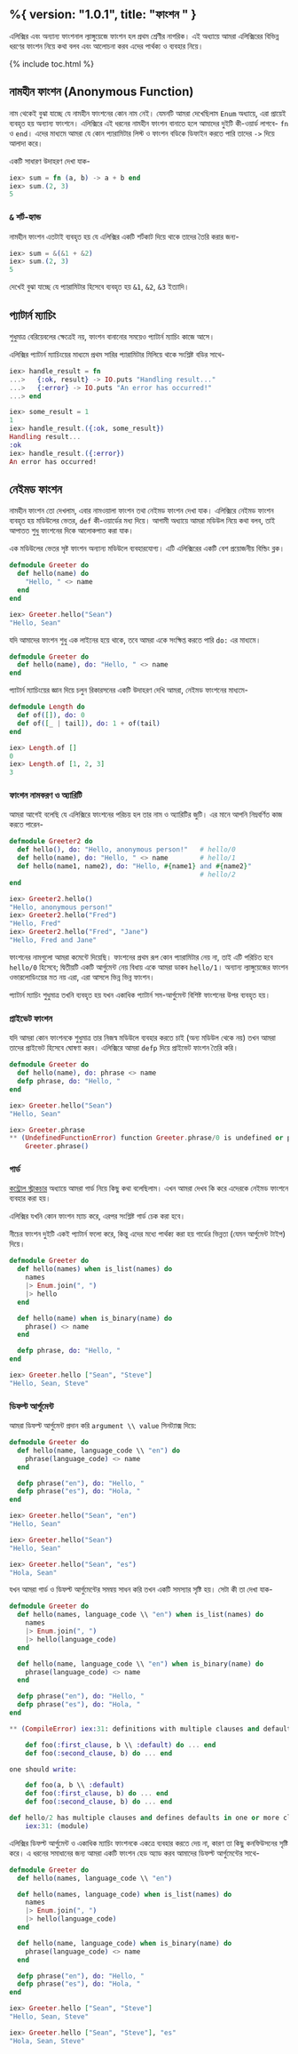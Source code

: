 %{
  version: "1.0.1",
  title: "ফাংশন "
}
---

এলিক্সির এবং অন্যান্য ফাংশনাল ল্যাঙ্গুয়েজে ফাংশন হল প্রথম শ্রেণীর নাগরিক। এই অধ্যায়ে আমরা এলিক্সিরের বিভিন্ন ধরণের ফাংশন নিয়ে কথা বলব এবং আলোচনা করব এদের পার্থক্য ও ব্যবহার নিয়ে। 

{% include toc.html %}

## নামহীন ফাংশন (Anonymous Function)

নাম থেকেই বুঝা যাচ্ছে যে নামহীন ফাংশনের কোন নাম নেই। যেমনটি আমরা দেখেছিলাম `Enum` অধ্যায়ে, এরা প্রায়েই ব্যবহৃত হয় অন্যান্য ফাংশনে। এলিক্সিরে এই ধরনের নামহীন ফাংশন বানাতে হলে আমাদের দুইটি কী-ওয়ার্ড লাগবে- `fn` ও `end`। এদের মাধ্যমে আমরা যে কোন প্যারামিটার লিস্ট ও ফাংশন বডিকে ডিফাইন করতে পারি তাদের `->` দিয়ে আলাদা করে। 

একটি সাধারণ উদাহরণ দেখা যাক- 

```elixir
iex> sum = fn (a, b) -> a + b end
iex> sum.(2, 3)
5
```

### `&` শর্ট-হ্যান্ড  

নামহীন ফাংশন এতটাই ব্যবহৃত হয় যে এলিক্সির একটি শর্টকাট দিয়ে থাকে তাদের তৈরি করার জন্য- 

```elixir
iex> sum = &(&1 + &2)
iex> sum.(2, 3)
5
```

দেখেই বুঝা যাচ্ছে যে প্যারামিটার হিসেবে ব্যবহৃত হয় `&1`, `&2`, `&3` ইত্যাদি। 

## প্যাটার্ন ম্যাচিং 

শুধুমাত্র বেরিয়েবলের ক্ষেত্রেই নয়, ফাংশন বানানোর সময়েও প্যাটার্ন ম্যাচিং কাজে আসে। 

এলিক্সির প্যাটার্ন ম্যাচিংয়ের মাধ্যমে প্রথম সারির প্যারামিটার মিলিয়ে থাকে সংশ্লিষ্ট বডির সাথে- 

```elixir
iex> handle_result = fn
...>   {:ok, result} -> IO.puts "Handling result..."
...>   {:error} -> IO.puts "An error has occurred!"
...> end

iex> some_result = 1
1
iex> handle_result.({:ok, some_result})
Handling result...
:ok
iex> handle_result.({:error})
An error has occurred!
```

## নেইমড ফাংশন 

নামহীন ফাংশন তো দেখলাম, এবার নামওয়ালা ফাংশন তথা নেইমড ফাংশন দেখা যাক। এলিক্সিরে নেইমড ফাংশন ব্যবহৃত হয় মডিউলের ভেতর, `def` কী-ওয়ার্ডের মধ্য দিয়ে। আগামী অধ্যায়ে আমরা মডিউল নিয়ে কথা বলব, তাই আপাতত শুধু ফাংশনের দিকে আলোকপাত করা যাক। 

এক মডিউলের ভেতর সৃষ্ট ফাংশন অন্যান্য মডিউলে ব্যবহারযোগ্য। এটি এলিক্সিরের একটি বেশ প্রয়োজনীয় বিল্ডিং ব্লক। 

```elixir
defmodule Greeter do
  def hello(name) do
    "Hello, " <> name
  end
end

iex> Greeter.hello("Sean")
"Hello, Sean"
```

যদি আমাদের ফাংশন শুধু এক লাইনের হয়ে থাকে, তবে আমরা একে সংক্ষিপ্ত করতে পারি `do:` এর মাধ্যমে। 

```elixir
defmodule Greeter do
  def hello(name), do: "Hello, " <> name
end
```

প্যাটার্ন ম্যাচিংয়ের জ্ঞান দিয়ে চলুন রিকারসনের একটি উদাহরণ দেখি আমরা, নেইমড ফাংশনের মাধ্যমে- 

```elixir
defmodule Length do
  def of([]), do: 0
  def of([_ | tail]), do: 1 + of(tail)
end

iex> Length.of []
0
iex> Length.of [1, 2, 3]
3
```

### ফাংশন নামকরণ ও অ্যারিটি 

আমরা আগেই বলেছি যে এলিক্সিরে ফাংশনের পরিচয়  হল তার নাম ও অ্যারিটির জুটি। এর মানে আপনি নিম্নবর্ণিত কাজ করতে পারেন- 

```elixir
defmodule Greeter2 do
  def hello(), do: "Hello, anonymous person!"   # hello/0
  def hello(name), do: "Hello, " <> name        # hello/1
  def hello(name1, name2), do: "Hello, #{name1} and #{name2}"
                                                # hello/2
end

iex> Greeter2.hello()
"Hello, anonymous person!"
iex> Greeter2.hello("Fred")
"Hello, Fred"
iex> Greeter2.hello("Fred", "Jane")
"Hello, Fred and Jane"
```

ফাংশনের নামগুলো আমরা কমেন্টে দিয়েছি। ফাংশনের প্রথম রূপ কোন প্যারামিটার নেয় না, তাই এটি পরিচিত হবে `hello/0` হিসেবে; দ্বিতীয়টি একটি আর্গুমেন্ট নেয় বিধায় একে আমরা ডাকব `hello/1`। অন্যান্য ল্যাঙ্গুয়েজের ফাংশন ওভারলোডিংয়ের মত নয় এরা, এরা আসলে ভিন্ন ভিন্ন ফাংশন। 

প্যাটার্ন ম্যাচিং শুধুমাত্র তখনি ব্যবহৃত হয় যখন একাধিক প্যাটার্ন সম-আর্গুমেন্ট বিশিষ্ট ফাংশনের উপর ব্যবহৃত হয়। 

### প্রাইভেট ফাংশন 

যদি আমরা কোন ফাংশনকে শুধুমাত্র তার নিজস্ব মডিউলে ব্যবহার করতে চাই (অন্য মডিউল থেকে নয়) তখন আমরা তাদের প্রাইভেট হিসেবে ঘোষণা করব। এলিক্সিরে আমরা `defp` দিয়ে প্রাইভেট ফাংশন তৈরি করি। 

```elixir
defmodule Greeter do
  def hello(name), do: phrase <> name
  defp phrase, do: "Hello, "
end

iex> Greeter.hello("Sean")
"Hello, Sean"

iex> Greeter.phrase
** (UndefinedFunctionError) function Greeter.phrase/0 is undefined or private
    Greeter.phrase()
```

### গার্ড 

[কন্ট্রোল স্ট্রাকচার](../control-structures) অধ্যায়ে আমরা গার্ড নিয়ে কিছু কথা বলেছিলাম। এখন আমরা দেখব কি করে এদেরকে নেইমড ফাংশনে ব্যবহার করা হয়। 

এলিক্সির যখনি কোন ফাংশন ম্যাচ করে, এরপর সংশ্লিষ্ট গার্ড চেক করা হবে। 

নীচের ফাংশন দুইটি একই প্যাটার্ন ফলো করে, কিন্তু এদের মধ্যে পার্থক্য করা হয় গার্ডের ভিন্নতা (যেমন আর্গুমেন্ট টাইপ) দিয়ে। 

```elixir
defmodule Greeter do
  def hello(names) when is_list(names) do
    names
    |> Enum.join(", ")
    |> hello
  end

  def hello(name) when is_binary(name) do
    phrase() <> name
  end

  defp phrase, do: "Hello, "
end

iex> Greeter.hello ["Sean", "Steve"]
"Hello, Sean, Steve"
```

### ডিফল্ট আর্গুমেন্ট 

আমরা ডিফল্ট আর্গুমেন্ট প্রদান করি `argument \\ value` সিনট্যাক্স দিয়ে:

```elixir
defmodule Greeter do
  def hello(name, language_code \\ "en") do
    phrase(language_code) <> name
  end

  defp phrase("en"), do: "Hello, "
  defp phrase("es"), do: "Hola, "
end

iex> Greeter.hello("Sean", "en")
"Hello, Sean"

iex> Greeter.hello("Sean")
"Hello, Sean"

iex> Greeter.hello("Sean", "es")
"Hola, Sean"
```

যখন আমরা গার্ড ও ডিফল্ট আর্গুমেন্টের সমন্বয় সাধন করি তখন একটি সমস্যার সৃষ্টি হয়। সেটা কী তা দেখা যাক- 

```elixir
defmodule Greeter do
  def hello(names, language_code \\ "en") when is_list(names) do
    names
    |> Enum.join(", ")
    |> hello(language_code)
  end

  def hello(name, language_code \\ "en") when is_binary(name) do
    phrase(language_code) <> name
  end

  defp phrase("en"), do: "Hello, "
  defp phrase("es"), do: "Hola, "
end

** (CompileError) iex:31: definitions with multiple clauses and default values require a header. Instead of:

    def foo(:first_clause, b \\ :default) do ... end
    def foo(:second_clause, b) do ... end

one should write:

    def foo(a, b \\ :default)
    def foo(:first_clause, b) do ... end
    def foo(:second_clause, b) do ... end

def hello/2 has multiple clauses and defines defaults in one or more clauses
    iex:31: (module)
```

এলিক্সির ডিফল্ট আর্গুমেন্ট ও একাধিক ম্যাচিং ফাংশনকে একত্রে ব্যবহার করতে দেয় না, কারণ তা কিছু কনফিউসনের সৃষ্টি করে। এ ধরনের সমাধানের জন্য আমরা একটি ফাংশন হেড অ্যাড করব আমাদের ডিফল্ট আর্গুমেন্টের সাথে- 

```elixir
defmodule Greeter do
  def hello(names, language_code \\ "en")

  def hello(names, language_code) when is_list(names) do
    names
    |> Enum.join(", ")
    |> hello(language_code)
  end

  def hello(name, language_code) when is_binary(name) do
    phrase(language_code) <> name
  end

  defp phrase("en"), do: "Hello, "
  defp phrase("es"), do: "Hola, "
end

iex> Greeter.hello ["Sean", "Steve"]
"Hello, Sean, Steve"

iex> Greeter.hello ["Sean", "Steve"], "es"
"Hola, Sean, Steve"
```

